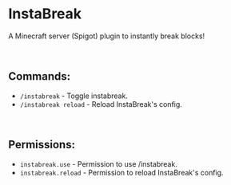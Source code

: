 # InstaBreak
A Minecraft server (Spigot) plugin to instantly break blocks!

<br>

## Commands:
- `/instabreak` - Toggle instabreak.
- `/instabreak reload` - Reload InstaBreak's config.

<br>

## Permissions:
- `instabreak.use` - Permission to use /instabreak.
- `instabreak.reload` - Permission to reload InstaBreak's config.